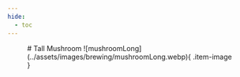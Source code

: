 ```yaml
---
hide:
  - toc
---
```

<figure markdown="1">
# Tall Mushroom
![mushroomLong](../assets/images/brewing/mushroomLong.webp){ .item-image }

</figure>